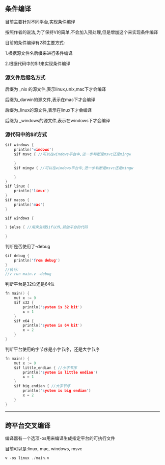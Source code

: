 ## 条件编译

目前主要针对不同平台,实现条件编译

按照作者的说法,为了保持V的简单,不会加入预处理,但是增加这个来实现条件编译

目前的条件编译有2种主要方式:

1.根据源文件名后缀来进行条件编译

2.根据代码中的$if来实现条件编译 

### 源文件后缀名方式

后缀为 _nix 的源文件,表示linux,unix,mac下才会编译

后缀为_darwin的源文件,表示在mac下才会编译

后缀为_linux的源文件,表示在linux下才会编译

后缀为 _windows的源文件,表示在windows下才会编译

### 源代码中的$if方式

```c
$if windows {
	println('windows')
    $if msvc { //可以在windows平台中,进一步判断是msvc还是mingw
        
    }
    $if mingw { //可以在windows平台中,进一步判断是msvc还是mingw
        
    }
}
$if linux {
	println('linux')
}
$if macos {
	println('mac')
}

$if windows {
    
} $else { //用来处理$if以外,其他平台的代码
    
}
```

判断是否使用了-debug

```c
$if debug {
	println('from debug')
}
//执行:
//v run main.v -debug
```

判断平台是32位还是64位

```c
fn main() {
	mut x := 0
	$if x32 {
		println('system is 32 bit')
		x = 1
	}
	$if x64 {
		println('system is 64 bit')
		x = 2
	}
}
```

判断平台使用的字节序是小字节序，还是大字节序

```c
fn main() {
	mut x := 0
	$if little_endian { //小字节序
		println('system is little endian')
		x = 1
	}
	$if big_endian { //大字节序
		println('system is big endian')
		x = 2
	}
}
```

------

## 跨平台交叉编译

编译器有一个选项-os用来编译生成指定平台的可执行文件

目前可以是:linux, mac, windows, msvc

```c
v -os linux ./main.v
```

